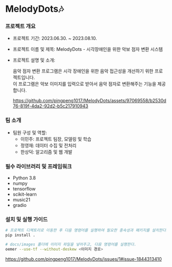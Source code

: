 # MelodyDots🎶

### 프로젝트 개요

- 프로젝트 기간: 2023.06.30. ~ 2023.08.10.
- 프로젝트 이름 및 제목: MelodyDots - 시각장애인을 위한 악보 점자 변환 시스템
- 프로젝트 설명 및 소개:

  음악 점자 변환 프로그램은 시각 장애인을 위한 음악 접근성을 개선하기 위한 프로젝트입니다.
  <br>이 프로그램은 악보 이미지를 입력으로 받아서 음악 점자로 변환해주는 기능을 제공합니다.

  https://github.com/pingpeng1017/MelodyDots/assets/97069558/b2530d76-819f-4da2-92d2-b5c217910943
  
### 팀 소개

- 팀원 구성 및 역할:
  - 이민주: 프로젝트 팀장, 모델링 및 학습
  - 정영재: 데이터 수집 및 전처리
  - 한상덕: 알고리즘 및 웹 개발

### 필수 라이브러리 및 프레임워크

- Python 3.8
- numpy
- tensorflow
- scikit-learn
- music21
- gradio

### 설치 및 실행 가이드
```bash
# 프로젝트 디렉토리로 이동한 후 다음 명령어를 실행하여 필요한 종속성과 패키지를 설치한다.
pip install .

# docs/images 폴더에 이미지 파일을 넣어주고, 다음 명령어를 실행한다.
oemer --use-tf --without-deskew <이미지 경로>
```

https://github.com/pingpeng1017/MelodyDots/issues/1#issue-1844313410
